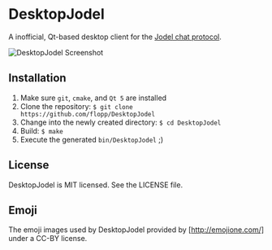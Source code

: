 # DesktopJodel

A inofficial, Qt-based desktop client for the [Jodel chat protocol](http://jodel-app.com/).

![DesktopJodel Screenshot](https://github.com/flopp/DesktopJodel/blob/master/screenshot.jpg)

## Installation

1. Make sure `git`, `cmake`, and `Qt 5` are installed
2. Clone the repository: `$ git clone https://github.com/flopp/DesktopJodel`
3. Change into the newly created directory: `$ cd DesktopJodel`
4. Build: `$ make`
5. Execute the generated `bin/DesktopJodel` ;)

## License
DesktopJodel is MIT licensed. See the LICENSE file.

## Emoji
The emoji images used by DesktopJodel provided by [http://emojione.com/] under a CC-BY license.
